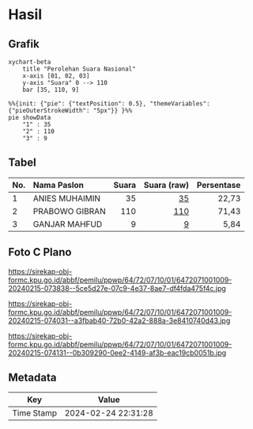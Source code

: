 # Hasil

## Grafik

```mermaid
xychart-beta
    title "Perolehan Suara Nasional"
    x-axis [01, 02, 03]
    y-axis "Suara" 0 --> 110
    bar [35, 110, 9]
```

```mermaid
%%{init: {"pie": {"textPosition": 0.5}, "themeVariables": {"pieOuterStrokeWidth": "5px"}} }%%
pie showData
    "1" : 35
    "2" : 110
    "3" : 9
```

## Tabel

| No. | Nama Paslon    | Suara | Suara (raw) | Persentase |
|:--- |:-------------- | -----:| -----------:| ----------:|
| 1   | ANIES MUHAIMIN | 35    | [35][p-1]   | 22,73      |
| 2   | PRABOWO GIBRAN | 110   | [110][p-2]  | 71,43      |
| 3   | GANJAR MAHFUD  | 9     | [9][p-3]    | 5,84       |


[p-1]: https://github.com/gigit-pemilu/pemilu-2024/blob/main/pilpres/hitung-suara/sub/64-kalimantan-timur/sub/72-kota-samarinda/sub/07-sambutan/sub/1001-sungai-kapih/sub/009-tps/sub/paslon-1.txt
[p-2]: https://github.com/gigit-pemilu/pemilu-2024/blob/main/pilpres/hitung-suara/sub/64-kalimantan-timur/sub/72-kota-samarinda/sub/07-sambutan/sub/1001-sungai-kapih/sub/009-tps/sub/paslon-2.txt
[p-3]: https://github.com/gigit-pemilu/pemilu-2024/blob/main/pilpres/hitung-suara/sub/64-kalimantan-timur/sub/72-kota-samarinda/sub/07-sambutan/sub/1001-sungai-kapih/sub/009-tps/sub/paslon-3.txt

## Foto C Plano

https://sirekap-obj-formc.kpu.go.id/abbf/pemilu/ppwp/64/72/07/10/01/6472071001009-20240215-073838--5ce5d27e-07c9-4e37-8ae7-df4fda475f4c.jpg

https://sirekap-obj-formc.kpu.go.id/abbf/pemilu/ppwp/64/72/07/10/01/6472071001009-20240215-074031--a3fbab40-72b0-42a2-888a-3e8410740d43.jpg

https://sirekap-obj-formc.kpu.go.id/abbf/pemilu/ppwp/64/72/07/10/01/6472071001009-20240215-074131--0b309290-0ee2-4149-af3b-eac19cb0051b.jpg


## Metadata

| Key        | Value               |
| ---------- | ------------------- |
| Time Stamp | 2024-02-24 22:31:28 |



